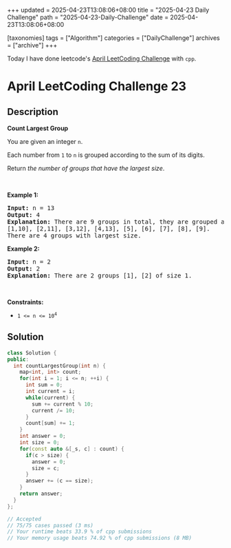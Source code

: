 +++
updated = 2025-04-23T13:08:06+08:00
title = "2025-04-23 Daily Challenge"
path = "2025-04-23-Daily-Challenge"
date = 2025-04-23T13:08:06+08:00

[taxonomies]
tags = ["Algorithm"]
categories = ["DailyChallenge"]
archives = ["archive"]
+++

Today I have done leetcode's [April LeetCoding Challenge](https://leetcode.com/problems/count-largest-group/) with `cpp`.

<!-- more -->

# April LeetCoding Challenge 23

## Description

**Count Largest Group**

<p>You are given an integer <code>n</code>.</p>

<p>Each number from <code>1</code> to <code>n</code> is grouped according to the sum of its digits.</p>

<p>Return <em>the number of groups that have the largest size</em>.</p>

<p>&nbsp;</p>
<p><strong class="example">Example 1:</strong></p>

<pre>
<strong>Input:</strong> n = 13
<strong>Output:</strong> 4
<strong>Explanation:</strong> There are 9 groups in total, they are grouped according sum of its digits of numbers from 1 to 13:
[1,10], [2,11], [3,12], [4,13], [5], [6], [7], [8], [9].
There are 4 groups with largest size.
</pre>

<p><strong class="example">Example 2:</strong></p>

<pre>
<strong>Input:</strong> n = 2
<strong>Output:</strong> 2
<strong>Explanation:</strong> There are 2 groups [1], [2] of size 1.
</pre>

<p>&nbsp;</p>
<p><strong>Constraints:</strong></p>

<ul>
	<li><code>1 &lt;= n &lt;= 10<sup>4</sup></code></li>
</ul>


## Solution

``` cpp
class Solution {
public:
  int countLargestGroup(int n) {
    map<int, int> count;
    for(int i = 1; i <= n; ++i) {
      int sum = 0;
      int current = i;
      while(current) {
        sum += current % 10;
        current /= 10;
      }
      count[sum] += 1;
    }
    int answer = 0;
    int size = 0;
    for(const auto &[_s, c] : count) {
      if(c > size) {
        answer = 0;
        size = c;
      }
      answer += (c == size);
    }
    return answer;
  }
};

// Accepted
// 75/75 cases passed (3 ms)
// Your runtime beats 33.9 % of cpp submissions
// Your memory usage beats 74.92 % of cpp submissions (8 MB)
```
